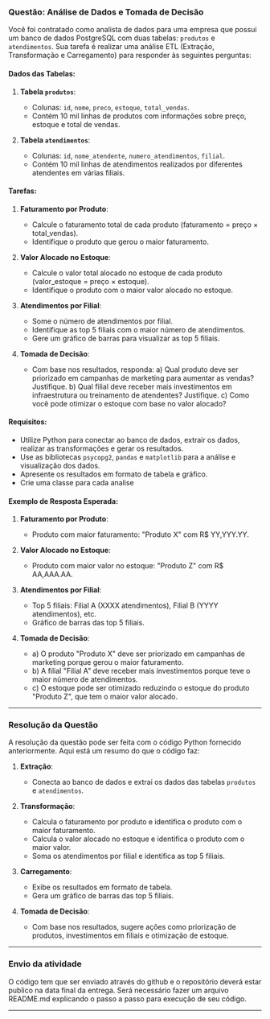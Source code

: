 
### Questão: Análise de Dados e Tomada de Decisão

Você foi contratado como analista de dados para uma empresa que possui um banco de dados PostgreSQL com duas tabelas: `produtos` e `atendimentos`. Sua tarefa é realizar uma análise ETL (Extração, Transformação e Carregamento) para responder às seguintes perguntas:

#### Dados das Tabelas:
1. **Tabela `produtos`**:
   - Colunas: `id`, `nome`, `preco`, `estoque`, `total_vendas`.
   - Contém 10 mil linhas de produtos com informações sobre preço, estoque e total de vendas.

2. **Tabela `atendimentos`**:
   - Colunas: `id`, `nome_atendente`, `numero_atendimentos`, `filial`.
   - Contém 10 mil linhas de atendimentos realizados por diferentes atendentes em várias filiais.

#### Tarefas:
1. **Faturamento por Produto**:
   - Calcule o faturamento total de cada produto (faturamento = preço × total_vendas).
   - Identifique o produto que gerou o maior faturamento.

2. **Valor Alocado no Estoque**:
   - Calcule o valor total alocado no estoque de cada produto (valor_estoque = preço × estoque).
   - Identifique o produto com o maior valor alocado no estoque.

3. **Atendimentos por Filial**:
   - Some o número de atendimentos por filial.
   - Identifique as top 5 filiais com o maior número de atendimentos.
   - Gere um gráfico de barras para visualizar as top 5 filiais.

4. **Tomada de Decisão**:
   - Com base nos resultados, responda:
     a) Qual produto deve ser priorizado em campanhas de marketing para aumentar as vendas? Justifique.
     b) Qual filial deve receber mais investimentos em infraestrutura ou treinamento de atendentes? Justifique.
     c) Como você pode otimizar o estoque com base no valor alocado?

#### Requisitos:
- Utilize Python para conectar ao banco de dados, extrair os dados, realizar as transformações e gerar os resultados.
- Use as bibliotecas `psycopg2`, `pandas` e `matplotlib` para a análise e visualização dos dados.
- Apresente os resultados em formato de tabela e gráfico.
- Crie uma classe para cada analise

#### Exemplo de Resposta Esperada:
1. **Faturamento por Produto**:
   - Produto com maior faturamento: "Produto X" com R$ YY,YYY.YY.

2. **Valor Alocado no Estoque**:
   - Produto com maior valor no estoque: "Produto Z" com R$ AA,AAA.AA.

3. **Atendimentos por Filial**:
   - Top 5 filiais: Filial A (XXXX atendimentos), Filial B (YYYY atendimentos), etc.
   - Gráfico de barras das top 5 filiais.

4. **Tomada de Decisão**:
   - a) O produto "Produto X" deve ser priorizado em campanhas de marketing porque gerou o maior faturamento.
   - b) A filial "Filial A" deve receber mais investimentos porque teve o maior número de atendimentos.
   - c) O estoque pode ser otimizado reduzindo o estoque do produto "Produto Z", que tem o maior valor alocado.

---

### Resolução da Questão

A resolução da questão pode ser feita com o código Python fornecido anteriormente. Aqui está um resumo do que o código faz:

1. **Extração**:
   - Conecta ao banco de dados e extrai os dados das tabelas `produtos` e `atendimentos`.

2. **Transformação**:
   - Calcula o faturamento por produto e identifica o produto com o maior faturamento.
   - Calcula o valor alocado no estoque e identifica o produto com o maior valor.
   - Soma os atendimentos por filial e identifica as top 5 filiais.

3. **Carregamento**:
   - Exibe os resultados em formato de tabela.
   - Gera um gráfico de barras das top 5 filiais.

4. **Tomada de Decisão**:
   - Com base nos resultados, sugere ações como priorização de produtos, investimentos em filiais e otimização de estoque.

---

### Envio da atividade

O código tem que ser enviado através do github e o repositório deverá estar publico na data final da entrega. Será necessário fazer um 
arquivo README.md explicando o passo a passo para execução de seu código.


---